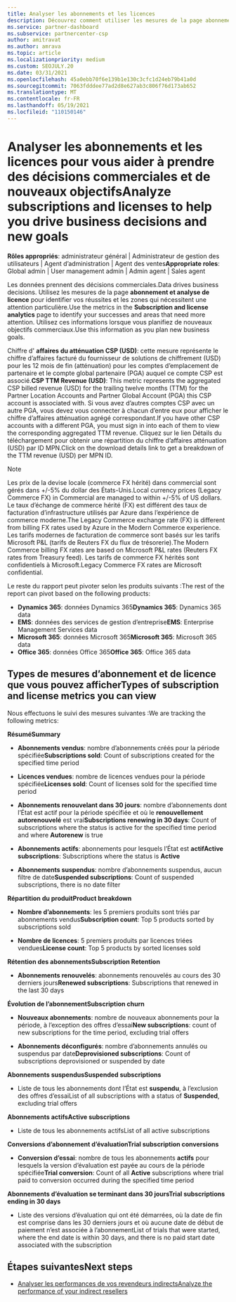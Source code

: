 ```yaml
---
title: Analyser les abonnements et les licences
description: Découvrez comment utiliser les mesures de la page abonnement et analyse de licence pour identifier vos réussites et les zones qui nécessitent une attention particulière.
ms.service: partner-dashboard
ms.subservice: partnercenter-csp
author: amitravat
ms.author: amrava
ms.topic: article
ms.localizationpriority: medium
ms.custom: SEOJULY.20
ms.date: 03/31/2021
ms.openlocfilehash: 45a0ebb70f6e139b1e130c3cfc1d24eb79b41a0d
ms.sourcegitcommit: 7063fdddee77ad2d8e627ab3c806f76d173ab652
ms.translationtype: MT
ms.contentlocale: fr-FR
ms.lasthandoff: 05/19/2021
ms.locfileid: "110150146"
---
```

# <a name="analyze-subscriptions-and-licenses-to-help-you-drive-business-decisions-and-new-goals"></a><span data-ttu-id="d17ef-103">Analyser les abonnements et les licences pour vous aider à prendre des décisions commerciales et de nouveaux objectifs</span><span class="sxs-lookup"><span data-stu-id="d17ef-103">Analyze subscriptions and licenses to help you drive business decisions and new goals</span></span>

<span data-ttu-id="d17ef-104">**Rôles appropriés**: administrateur général | Administrateur de gestion des utilisateurs | Agent d’administration | Agent des ventes</span><span class="sxs-lookup"><span data-stu-id="d17ef-104">**Appropriate roles**: Global admin | User management admin | Admin agent | Sales agent</span></span>

<span data-ttu-id="d17ef-105">Les données prennent des décisions commerciales.</span><span class="sxs-lookup"><span data-stu-id="d17ef-105">Data drives business decisions.</span></span> <span data-ttu-id="d17ef-106">Utilisez les mesures de la page **abonnement et analyse de licence** pour identifier vos réussites et les zones qui nécessitent une attention particulière.</span><span class="sxs-lookup"><span data-stu-id="d17ef-106">Use the metrics in the **Subscription and license analytics** page to identify your successes and areas that need more attention.</span></span> <span data-ttu-id="d17ef-107">Utilisez ces informations lorsque vous planifiez de nouveaux objectifs commerciaux.</span><span class="sxs-lookup"><span data-stu-id="d17ef-107">Use this information as you plan new business goals.</span></span>

<span data-ttu-id="d17ef-108">Chiffre d' **affaires du atténuation CSP (USD)**: cette mesure représente le chiffre d’affaires facturé du fournisseur de solutions de chiffrement (USD) pour les 12 mois de fin (atténuation) pour les comptes d’emplacement de partenaire et le compte global partenaire (PGA) auquel ce compte CSP est associé.</span><span class="sxs-lookup"><span data-stu-id="d17ef-108">**CSP TTM Revenue (USD)**: This metric represents the aggregated CSP billed revenue (USD) for the trailing twelve months (TTM) for the Partner Location Accounts and Partner Global Account (PGA) this CSP account is associated with.</span></span> <span data-ttu-id="d17ef-109">Si vous avez d’autres comptes CSP avec un autre PGA, vous devez vous connecter à chacun d’entre eux pour afficher le chiffre d’affaires atténuation agrégé correspondant.</span><span class="sxs-lookup"><span data-stu-id="d17ef-109">If you have other CSP accounts with a different PGA, you must sign in into each of them to view the corresponding aggregated TTM revenue.</span></span>  <span data-ttu-id="d17ef-110">Cliquez sur le lien Détails du téléchargement pour obtenir une répartition du chiffre d’affaires atténuation (USD) par ID MPN.</span><span class="sxs-lookup"><span data-stu-id="d17ef-110">Click on the download details link to get a breakdown of the TTM revenue (USD) per MPN ID.</span></span>

>[!NOTE]
><span data-ttu-id="d17ef-111">Les prix de la devise locale (commerce FX hérité) dans commercial sont gérés dans +/-5% du dollar des États-Unis.</span><span class="sxs-lookup"><span data-stu-id="d17ef-111">Local currency prices (Legacy Commerce FX) in Commercial are managed to within +/-5% of US dollars.</span></span> <span data-ttu-id="d17ef-112">Le taux d’échange de commerce hérité (FX) est différent des taux de facturation d’infrastructure utilisés par Azure dans l’expérience de commerce moderne.</span><span class="sxs-lookup"><span data-stu-id="d17ef-112">The Legacy Commerce exchange rate (FX) is different from billing FX rates used by Azure in the Modern Commerce experience.</span></span> <span data-ttu-id="d17ef-113">Les tarifs modernes de facturation de commerce sont basés sur les tarifs Microsoft P&L (tarifs de Reuters FX du flux de trésorerie).</span><span class="sxs-lookup"><span data-stu-id="d17ef-113">The Modern Commerce billing FX rates are based on Microsoft P&L rates (Reuters FX rates from Treasury feed).</span></span> <span data-ttu-id="d17ef-114">Les tarifs de commerce FX hérités sont confidentiels à Microsoft.</span><span class="sxs-lookup"><span data-stu-id="d17ef-114">Legacy Commerce FX rates are Microsoft confidential.</span></span>


<span data-ttu-id="d17ef-115">Le reste du rapport peut pivoter selon les produits suivants :</span><span class="sxs-lookup"><span data-stu-id="d17ef-115">The rest of the report can pivot based on the following products:</span></span>

 - <span data-ttu-id="d17ef-116">**Dynamics 365**: données Dynamics 365</span><span class="sxs-lookup"><span data-stu-id="d17ef-116">**Dynamics 365**: Dynamics 365 data</span></span>  
 - <span data-ttu-id="d17ef-117">**EMS**: données des services de gestion d’entreprise</span><span class="sxs-lookup"><span data-stu-id="d17ef-117">**EMS**: Enterprise Management Services data</span></span>  
 - <span data-ttu-id="d17ef-118">**Microsoft 365**: données Microsoft 365</span><span class="sxs-lookup"><span data-stu-id="d17ef-118">**Microsoft 365**: Microsoft 365 data</span></span>  
 - <span data-ttu-id="d17ef-119">**Office 365**: données Office 365</span><span class="sxs-lookup"><span data-stu-id="d17ef-119">**Office 365**: Office 365 data</span></span>  


## <a name="types-of-subscription-and-license-metrics-you-can-view"></a><span data-ttu-id="d17ef-120">Types de mesures d’abonnement et de licence que vous pouvez afficher</span><span class="sxs-lookup"><span data-stu-id="d17ef-120">Types of subscription and license metrics you can view</span></span>

<span data-ttu-id="d17ef-121">Nous effectuons le suivi des mesures suivantes :</span><span class="sxs-lookup"><span data-stu-id="d17ef-121">We are tracking the following metrics:</span></span>

<span data-ttu-id="d17ef-122">**Résumé**</span><span class="sxs-lookup"><span data-stu-id="d17ef-122">**Summary**</span></span>  
 - <span data-ttu-id="d17ef-123">**Abonnements vendus**: nombre d’abonnements créés pour la période spécifiée</span><span class="sxs-lookup"><span data-stu-id="d17ef-123">**Subscriptions sold**: Count of subscriptions created for the specified time period</span></span>  
  
 - <span data-ttu-id="d17ef-124">**Licences vendues**: nombre de licences vendues pour la période spécifiée</span><span class="sxs-lookup"><span data-stu-id="d17ef-124">**Licenses sold**: Count of licenses sold for the specified time period</span></span>  
  
 - <span data-ttu-id="d17ef-125">**Abonnements renouvelant dans 30 jours**: nombre d’abonnements dont l’État est actif pour la période spécifiée et où le **renouvellement autorenouvelé** est vrai</span><span class="sxs-lookup"><span data-stu-id="d17ef-125">**Subscriptions renewing in 30 days**: Count of subscriptions where the status is active for the specified time period and where **Autorenew** is true</span></span>
 
 - <span data-ttu-id="d17ef-126">**Abonnements actifs**: abonnements pour lesquels l’État est **actif**</span><span class="sxs-lookup"><span data-stu-id="d17ef-126">**Active subscriptions**: Subscriptions where the status is **Active**</span></span>  
 
 - <span data-ttu-id="d17ef-127">**Abonnements suspendus**: nombre d’abonnements suspendus, aucun filtre de date</span><span class="sxs-lookup"><span data-stu-id="d17ef-127">**Suspended subscriptions**: Count of suspended subscriptions, there is no date filter</span></span>  

<span data-ttu-id="d17ef-128">**Répartition du produit**</span><span class="sxs-lookup"><span data-stu-id="d17ef-128">**Product breakdown**</span></span>
  
 - <span data-ttu-id="d17ef-129">**Nombre d’abonnements**: les 5 premiers produits sont triés par abonnements vendus</span><span class="sxs-lookup"><span data-stu-id="d17ef-129">**Subscription count**: Top 5 products sorted by subscriptions sold</span></span>  
 
 - <span data-ttu-id="d17ef-130">**Nombre de licences**: 5 premiers produits par licences triées vendues</span><span class="sxs-lookup"><span data-stu-id="d17ef-130">**License count**: Top 5 products by sorted licenses sold</span></span>

<span data-ttu-id="d17ef-131">**Rétention des abonnements**</span><span class="sxs-lookup"><span data-stu-id="d17ef-131">**Subscription Retention**</span></span>

 - <span data-ttu-id="d17ef-132">**Abonnements renouvelés**: abonnements renouvelés au cours des 30 derniers jours</span><span class="sxs-lookup"><span data-stu-id="d17ef-132">**Renewed subscriptions**: Subscriptions that renewed in the last 30 days</span></span>  

<span data-ttu-id="d17ef-133">**Évolution de l’abonnement**</span><span class="sxs-lookup"><span data-stu-id="d17ef-133">**Subscription churn**</span></span>  
 - <span data-ttu-id="d17ef-134">**Nouveaux abonnements**: nombre de nouveaux abonnements pour la période, à l’exception des offres d’essai</span><span class="sxs-lookup"><span data-stu-id="d17ef-134">**New subscriptions**: count of new subscriptions for the time period, excluding trial offers</span></span>  
 
 - <span data-ttu-id="d17ef-135">**Abonnements déconfigurés**: nombre d’abonnements annulés ou suspendus par date</span><span class="sxs-lookup"><span data-stu-id="d17ef-135">**Deprovisioned subscriptions**: Count of subscriptions deprovisioned or suspended by date</span></span>  

<span data-ttu-id="d17ef-136">**Abonnements suspendus**</span><span class="sxs-lookup"><span data-stu-id="d17ef-136">**Suspended subscriptions**</span></span> 
 
 - <span data-ttu-id="d17ef-137">Liste de tous les abonnements dont l’État est **suspendu**, à l’exclusion des offres d’essai</span><span class="sxs-lookup"><span data-stu-id="d17ef-137">List of all subscriptions with a status of **Suspended**, excluding trial offers</span></span>  
  
<span data-ttu-id="d17ef-138">**Abonnements actifs**</span><span class="sxs-lookup"><span data-stu-id="d17ef-138">**Active subscriptions**</span></span>

 - <span data-ttu-id="d17ef-139">Liste de tous les abonnements actifs</span><span class="sxs-lookup"><span data-stu-id="d17ef-139">List of all active subscriptions</span></span>  

<span data-ttu-id="d17ef-140">**Conversions d’abonnement d’évaluation**</span><span class="sxs-lookup"><span data-stu-id="d17ef-140">**Trial subscription conversions**</span></span>  

 - <span data-ttu-id="d17ef-141">**Conversion d’essai**: nombre de tous les abonnements **actifs** pour lesquels la version d’évaluation est payée au cours de la période spécifiée</span><span class="sxs-lookup"><span data-stu-id="d17ef-141">**Trial conversion**: Count of all **Active** subscriptions where trial paid to conversion occurred during the specified time period</span></span>  

<span data-ttu-id="d17ef-142">**Abonnements d’évaluation se terminant dans 30 jours**</span><span class="sxs-lookup"><span data-stu-id="d17ef-142">**Trial subscriptions ending in 30 days**</span></span>  

 - <span data-ttu-id="d17ef-143">Liste des versions d’évaluation qui ont été démarrées, où la date de fin est comprise dans les 30 derniers jours et où aucune date de début de paiement n’est associée à l’abonnement</span><span class="sxs-lookup"><span data-stu-id="d17ef-143">List of trials that were started, where the end date is within 30 days, and there is no paid start date associated with the subscription</span></span>  



## <a name="next-steps"></a><span data-ttu-id="d17ef-144">Étapes suivantes</span><span class="sxs-lookup"><span data-stu-id="d17ef-144">Next steps</span></span>

- [<span data-ttu-id="d17ef-145">Analyser les performances de vos revendeurs indirects</span><span class="sxs-lookup"><span data-stu-id="d17ef-145">Analyze the performance of your indirect resellers</span></span>](analyze-indirect-resellers.md)
